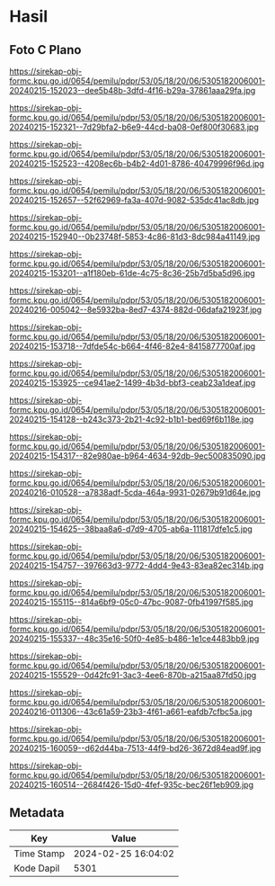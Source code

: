 # Hasil

## Foto C Plano

https://sirekap-obj-formc.kpu.go.id/0654/pemilu/pdpr/53/05/18/20/06/5305182006001-20240215-152023--dee5b48b-3dfd-4f16-b29a-37861aaa29fa.jpg

https://sirekap-obj-formc.kpu.go.id/0654/pemilu/pdpr/53/05/18/20/06/5305182006001-20240215-152321--7d29bfa2-b6e9-44cd-ba08-0ef800f30683.jpg

https://sirekap-obj-formc.kpu.go.id/0654/pemilu/pdpr/53/05/18/20/06/5305182006001-20240215-152523--4208ec6b-b4b2-4d01-8786-40479996f96d.jpg

https://sirekap-obj-formc.kpu.go.id/0654/pemilu/pdpr/53/05/18/20/06/5305182006001-20240215-152657--52f62969-fa3a-407d-9082-535dc41ac8db.jpg

https://sirekap-obj-formc.kpu.go.id/0654/pemilu/pdpr/53/05/18/20/06/5305182006001-20240215-152940--0b23748f-5853-4c86-81d3-8dc984a41149.jpg

https://sirekap-obj-formc.kpu.go.id/0654/pemilu/pdpr/53/05/18/20/06/5305182006001-20240215-153201--a1f180eb-61de-4c75-8c36-25b7d5ba5d96.jpg

https://sirekap-obj-formc.kpu.go.id/0654/pemilu/pdpr/53/05/18/20/06/5305182006001-20240216-005042--8e5932ba-8ed7-4374-882d-06dafa21923f.jpg

https://sirekap-obj-formc.kpu.go.id/0654/pemilu/pdpr/53/05/18/20/06/5305182006001-20240215-153718--7dfde54c-b664-4f46-82e4-8415877700af.jpg

https://sirekap-obj-formc.kpu.go.id/0654/pemilu/pdpr/53/05/18/20/06/5305182006001-20240215-153925--ce941ae2-1499-4b3d-bbf3-ceab23a1deaf.jpg

https://sirekap-obj-formc.kpu.go.id/0654/pemilu/pdpr/53/05/18/20/06/5305182006001-20240215-154128--b243c373-2b21-4c92-b1b1-bed69f6b118e.jpg

https://sirekap-obj-formc.kpu.go.id/0654/pemilu/pdpr/53/05/18/20/06/5305182006001-20240215-154317--82e980ae-b964-4634-92db-9ec500835090.jpg

https://sirekap-obj-formc.kpu.go.id/0654/pemilu/pdpr/53/05/18/20/06/5305182006001-20240216-010528--a7838adf-5cda-464a-9931-02679b91d64e.jpg

https://sirekap-obj-formc.kpu.go.id/0654/pemilu/pdpr/53/05/18/20/06/5305182006001-20240215-154625--38baa8a6-d7d9-4705-ab6a-111817dfe1c5.jpg

https://sirekap-obj-formc.kpu.go.id/0654/pemilu/pdpr/53/05/18/20/06/5305182006001-20240215-154757--397663d3-9772-4dd4-9e43-83ea82ec314b.jpg

https://sirekap-obj-formc.kpu.go.id/0654/pemilu/pdpr/53/05/18/20/06/5305182006001-20240215-155115--814a6bf9-05c0-47bc-9087-0fb41997f585.jpg

https://sirekap-obj-formc.kpu.go.id/0654/pemilu/pdpr/53/05/18/20/06/5305182006001-20240215-155337--48c35e16-50f0-4e85-b486-1e1ce4483bb9.jpg

https://sirekap-obj-formc.kpu.go.id/0654/pemilu/pdpr/53/05/18/20/06/5305182006001-20240215-155529--0d42fc91-3ac3-4ee6-870b-a215aa87fd50.jpg

https://sirekap-obj-formc.kpu.go.id/0654/pemilu/pdpr/53/05/18/20/06/5305182006001-20240216-011306--43c61a59-23b3-4f61-a661-eafdb7cfbc5a.jpg

https://sirekap-obj-formc.kpu.go.id/0654/pemilu/pdpr/53/05/18/20/06/5305182006001-20240215-160059--d62d44ba-7513-44f9-bd26-3672d84ead9f.jpg

https://sirekap-obj-formc.kpu.go.id/0654/pemilu/pdpr/53/05/18/20/06/5305182006001-20240215-160514--2684f426-15d0-4fef-935c-bec26f1eb909.jpg


## Metadata

| Key        | Value               |
| ---------- | ------------------- |
| Time Stamp | 2024-02-25 16:04:02 |
| Kode Dapil | 5301                |



